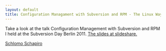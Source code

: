 ```yaml
---
layout: default
title: Configuration Managament with Subversion and RPM - The Linux Way of Doing Things
---
```


Take a look at the talk Configuration Management with Subversion and RPM I held at the Subversion Day Berlin 2011.
[The slides at slideshare.](http://www.slideshare.net/schlomo/subversion-day-berlin-2011-configuration-management-with-subversion-and-rpm)

[Schlomo Schapiro](http://www.schapiro.org/schlomo)
